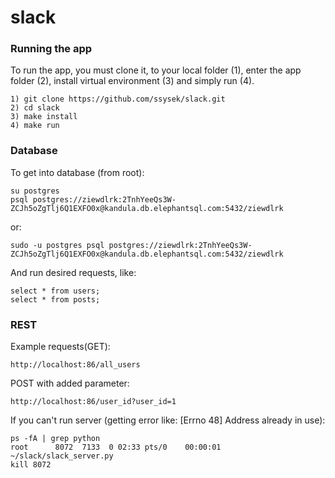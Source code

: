 # slack

### Running the app
To run the app, you must clone it, to your local folder (1), enter the app folder (2), install virtual environment (3) and simply run (4).

```
1) git clone https://github.com/ssysek/slack.git
2) cd slack
3) make install
4) make run
```



### Database
To get into database (from root):
```
su postgres
psql postgres://ziewdlrk:2TnhYeeQs3W-ZCJh5oZgTlj6Q1EXFO0x@kandula.db.elephantsql.com:5432/ziewdlrk
```
or:
```
sudo -u postgres psql postgres://ziewdlrk:2TnhYeeQs3W-ZCJh5oZgTlj6Q1EXFO0x@kandula.db.elephantsql.com:5432/ziewdlrk
```
And run desired requests, like:
```
select * from users;
select * from posts;
```

### REST
Example requests(GET):
```
http://localhost:86/all_users
```

POST with added parameter:
```
http://localhost:86/user_id?user_id=1
```

If you can't run server (getting error like: [Errno 48] Address already in use):
```
ps -fA | grep python
root      8072  7133  0 02:33 pts/0    00:00:01 ~/slack/slack_server.py
kill 8072
```